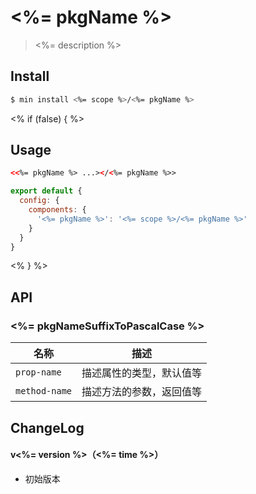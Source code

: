 # <%= pkgName %>

> <%= description %>

## Install

``` bash
$ min install <%= scope %>/<%= pkgName %>
```
<% if (false) { %>
## Usage

``` html
<<%= pkgName %> ...></<%= pkgName %>>
```

``` js
export default {
  config: {
    components: {
      '<%= pkgName %>': '<%= scope %>/<%= pkgName %>'
    }
  }
}
```
<% } %>

## API

### <%= pkgNameSuffixToPascalCase %>

| 名称                  | 描述                         |
|----------------------|------------------------------|
|`prop-name`           | 描述属性的类型，默认值等         |
|`method-name`         | 描述方法的参数，返回值等         |

## ChangeLog

#### v<%= version %>（<%= time %>）

- 初始版本
